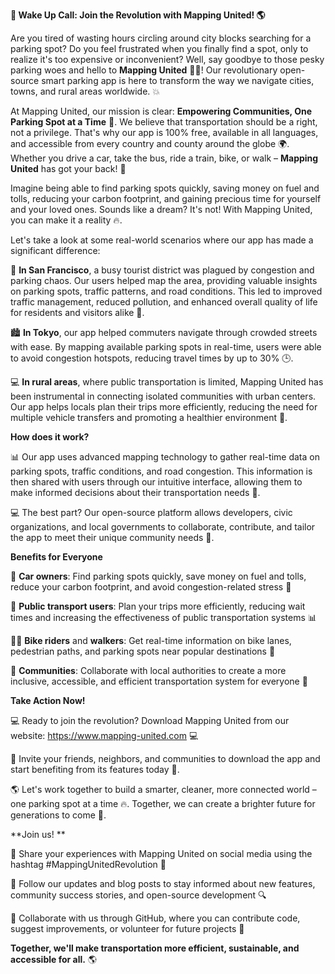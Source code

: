 **🚨 Wake Up Call: Join the Revolution with Mapping United! 🌎**

Are you tired of wasting hours circling around city blocks searching for a parking spot? Do you feel frustrated when you finally find a spot, only to realize it's too expensive or inconvenient? Well, say goodbye to those pesky parking woes and hello to **Mapping United** 🚗👋! Our revolutionary open-source smart parking app is here to transform the way we navigate cities, towns, and rural areas worldwide. 💥

At Mapping United, our mission is clear: **Empowering Communities, One Parking Spot at a Time** 🌟. We believe that transportation should be a right, not a privilege. That's why our app is 100% free, available in all languages, and accessible from every country and county around the globe 🌍. Whether you drive a car, take the bus, ride a train, bike, or walk – **Mapping United** has got your back! 🙏

Imagine being able to find parking spots quickly, saving money on fuel and tolls, reducing your carbon footprint, and gaining precious time for yourself and your loved ones. Sounds like a dream? It's not! With Mapping United, you can make it a reality 🔥.

Let's take a look at some real-world scenarios where our app has made a significant difference:

🌆 **In San Francisco**, a busy tourist district was plagued by congestion and parking chaos. Our users helped map the area, providing valuable insights on parking spots, traffic patterns, and road conditions. This led to improved traffic management, reduced pollution, and enhanced overall quality of life for residents and visitors alike 🌟.

🏙️ **In Tokyo**, our app helped commuters navigate through crowded streets with ease. By mapping available parking spots in real-time, users were able to avoid congestion hotspots, reducing travel times by up to 30% 🕒.

💻 **In rural areas**, where public transportation is limited, Mapping United has been instrumental in connecting isolated communities with urban centers. Our app helps locals plan their trips more efficiently, reducing the need for multiple vehicle transfers and promoting a healthier environment 🌿.

**How does it work?**

📊 Our app uses advanced mapping technology to gather real-time data on parking spots, traffic conditions, and road congestion. This information is then shared with users through our intuitive interface, allowing them to make informed decisions about their transportation needs 🤔.

💻 The best part? Our open-source platform allows developers, civic organizations, and local governments to collaborate, contribute, and tailor the app to meet their unique community needs 🌟.

**Benefits for Everyone**

🚗 **Car owners**: Find parking spots quickly, save money on fuel and tolls, reduce your carbon footprint, and avoid congestion-related stress 😬

🚌 **Public transport users**: Plan your trips more efficiently, reducing wait times and increasing the effectiveness of public transportation systems 📊

🚴‍♂️ **Bike riders** and **walkers**: Get real-time information on bike lanes, pedestrian paths, and parking spots near popular destinations 🌳

👥 **Communities**: Collaborate with local authorities to create a more inclusive, accessible, and efficient transportation system for everyone 👫

**Take Action Now!**

💻 Ready to join the revolution? Download Mapping United from our website: https://www.mapping-united.com 💻

📢 Invite your friends, neighbors, and communities to download the app and start benefiting from its features today 🚀.

🌎 Let's work together to build a smarter, cleaner, more connected world – one parking spot at a time 🔥. Together, we can create a brighter future for generations to come 🌟.

**Join us! **

💬 Share your experiences with Mapping United on social media using the hashtag #MappingUnitedRevolution 💬

📲 Follow our updates and blog posts to stay informed about new features, community success stories, and open-source development 🔍

👥 Collaborate with us through GitHub, where you can contribute code, suggest improvements, or volunteer for future projects 🤝

**Together, we'll make transportation more efficient, sustainable, and accessible for all.** 🌎